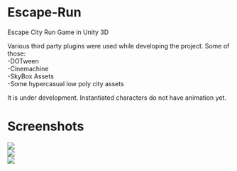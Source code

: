 # Escape-Run
Escape City Run Game in Unity 3D

Various third party plugins were used while developing the project. Some of those: <br />
-DOTween <br />
-Cinemachine <br />
-SkyBox Assets <br />
-Some hypercasual low poly city assets <br />

It is under development. Instantiated characters do not have animation yet.

# Screenshots
![](https://github.com/ksensazli/Escape-Run/blob/master/Screenshots/ss%20(2).jpg) <br />
![](https://github.com/ksensazli/Escape-Run/blob/master/Screenshots/ss%20(3).jpg) <br />
![](https://github.com/ksensazli/Escape-Run/blob/master/Screenshots/ss%20(1).jpg)
